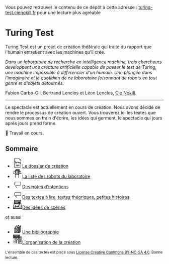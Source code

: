 <p class="github-pages-ignore">Vous pouvez retrouver le contenu de ce dépôt à cette adresse : <a href="http://turing-test.cienokill.fr">turing-test.cienokill.fr</a> pour une lecture plus agréable</p>

Turing Test
===========

Turing Test est un projet de création théâtrale qui traite du rapport que l'humain entretient avec les machines qu’il crée.

*Dans un laboratoire de recherche en intelligence machine, trois chercheurs developpent une créature artificielle capable de passer le test de Turing, une machine impossible à differencier d'un humain. Une plongée dans l'imaginaire et le quotidien de ce laboratoire foisonnant de robots en tout genre et d'objets détournés.*

Fabien Carbo-Gil, Bertrand Lenclos et Léon Lenclos, [Cie Nokill](http://cienokill.fr).

---------------------------------------------------

Le spectacle est actuellement en cours de création. Nous avons décidé de rendre le processus de création ouvert. Vous trouverez ici les textes que nous sommes en train d'écrire, les idées qui germent, le spectacle qui jours après jours prend forme.

🚧 Travail en cours.

Sommaire
--------

-  [![dossier](/ressources/icons/dossier.png)Le dossier de création](dossier/dossier.md)
-  [![robot](/ressources/icons/robot.png)La liste des robots du laboratoire](contenu/robots)
-  [![intentions](/ressources/icons/intentions.png)Des notes d'intentions](contenu/intentions)
-  [![textes](/ressources/icons/textes.png)Des textes à lire, textes théoriques, petites histoires](contenu/textes)
-  [![scene](/ressources/icons/scene.png)Des idées de scènes](contenu/scenes)

et aussi

-  [![bibliographie](/ressources/icons/bibliographie.png)Une bibliographie](contenu/bibliographie.md)
-  [![organisation](/ressources/icons/organisation.png)L'organisation de la création](contenu/organisation)

<small>L'ensemble de ces textes est placé sous [License Creative Commons BY-NC-SA 4.0](https://creativecommons.org/licenses/by-nc-sa/4.0/). Bonne lecture.</small>

